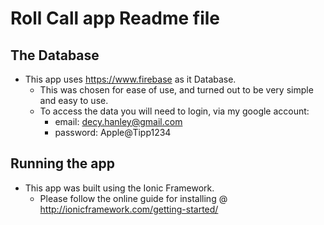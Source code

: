 # Roll Call app Readme file

## The Database

* This app uses https://www.firebase as it Database.
  * This was chosen for ease of use, and turned out to be very simple and easy to use.
  * To access the data you will need to login, via my google account:
    * email: decy.hanley@gmail.com
    * password: Apple@Tipp1234

## Running the app

* This app was built using the Ionic Framework.
  * Please follow the online guide for installing @ http://ionicframework.com/getting-started/
